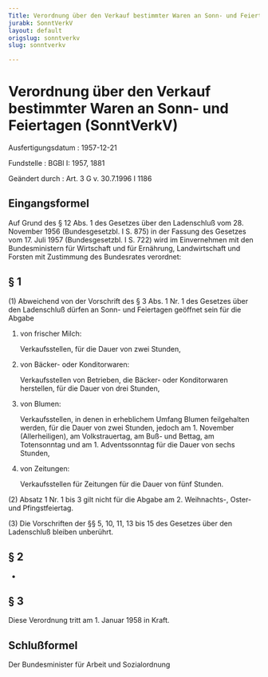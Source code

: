 ```yaml
---
Title: Verordnung über den Verkauf bestimmter Waren an Sonn- und Feiertagen
jurabk: SonntVerkV
layout: default
origslug: sonntverkv
slug: sonntverkv

---
```


# Verordnung über den Verkauf bestimmter Waren an Sonn- und Feiertagen (SonntVerkV)

Ausfertigungsdatum
:   1957-12-21

Fundstelle
:   BGBl I: 1957, 1881

Geändert durch
:   Art. 3 G v. 30.7.1996 I 1186


## Eingangsformel

Auf Grund des § 12 Abs. 1 des Gesetzes über den Ladenschluß vom 28.
November 1956 (Bundesgesetzbl. I S. 875) in der Fassung des Gesetzes
vom 17. Juli 1957 (Bundesgesetzbl. I S. 722) wird im Einvernehmen mit
den Bundesministern für Wirtschaft und für Ernährung, Landwirtschaft
und Forsten mit Zustimmung des Bundesrates verordnet:


## § 1

(1) Abweichend von der Vorschrift des § 3 Abs. 1 Nr. 1 des Gesetzes
über den Ladenschluß dürfen an Sonn- und Feiertagen geöffnet sein für
die Abgabe

1.  von frischer Milch:

    Verkaufsstellen, für die Dauer von zwei Stunden,


2.  von Bäcker- oder Konditorwaren:

    Verkaufsstellen von Betrieben, die Bäcker- oder Konditorwaren
    herstellen, für die Dauer von drei Stunden,


3.  von Blumen:

    Verkaufsstellen, in denen in erheblichem Umfang Blumen feilgehalten
    werden, für die Dauer von zwei Stunden, jedoch am 1. November
    (Allerheiligen), am Volkstrauertag, am Buß- und Bettag, am
    Totensonntag und am 1. Adventssonntag für die Dauer von sechs Stunden,


4.  von Zeitungen:

    Verkaufsstellen für Zeitungen für die Dauer von fünf Stunden.




(2) Absatz 1 Nr. 1 bis 3 gilt nicht für die Abgabe am 2. Weihnachts-,
Oster- und Pfingstfeiertag.

(3) Die Vorschriften der §§ 5, 10, 11,
13              bis 15 des Gesetzes über den Ladenschluß bleiben
unberührt.


## § 2

-


## § 3

Diese Verordnung tritt am 1. Januar 1958 in Kraft.


## Schlußformel

Der Bundesminister für Arbeit und Sozialordnung


